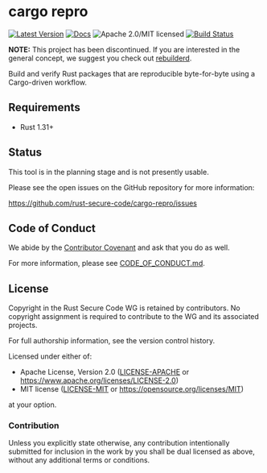 # cargo repro

[![Latest Version][crate-image]][crate-link]
[![Docs][docs-image]][docs-link]
![Apache 2.0/MIT licensed][license-image]
[![Build Status][build-image]][build-link]

**NOTE:** This project has been discontinued. If you are interested in the general concept, we suggest you check out [rebuilderd](https://github.com/kpcyrd/rebuilderd/issues/17).

Build and verify Rust packages that are reproducible byte-for-byte using
a Cargo-driven workflow.

## Requirements

- Rust 1.31+

## Status

This tool is in the planning stage and is not presently usable.

Please see the open issues on the GitHub repository for more information:

https://github.com/rust-secure-code/cargo-repro/issues

## Code of Conduct

We abide by the [Contributor Covenant][cc] and ask that you do as well.

For more information, please see [CODE_OF_CONDUCT.md].

## License

Copyright in the Rust Secure Code WG is retained by contributors.
No copyright assignment is required to contribute to the WG and its
associated projects.

For full authorship information, see the version control history.

Licensed under either of:

 * Apache License, Version 2.0 ([LICENSE-APACHE] or https://www.apache.org/licenses/LICENSE-2.0)
 * MIT license ([LICENSE-MIT] or https://opensource.org/licenses/MIT)

at your option.

### Contribution

Unless you explicitly state otherwise, any contribution intentionally submitted
for inclusion in the work by you shall be dual licensed as above, without any
additional terms or conditions.

[crate-image]: https://img.shields.io/crates/v/cargo-repro.svg
[crate-link]: https://crates.io/crates/cargo-repro
[docs-image]: https://docs.rs/cargo-repro/badge.svg
[docs-link]: https://docs.rs/cargo-repro/
[license-image]: https://img.shields.io/badge/license-Apache2.0%2FMIT-blue.svg
[build-image]: https://travis-ci.com/rust-secure-code/cargo-repro.svg?branch=develop
[build-link]: https://travis-ci.com/rust-secure-code/cargo-repro
[cc]: https://contributor-covenant.org
[CODE_OF_CONDUCT.md]: https://github.com/rust-secure-code/cargo-repro//blob/develop/CODE_OF_CONDUCT.md
[LICENSE-APACHE]: https://github.com/rust-secure-code/cargo-repro/blob/develop/LICENSE-APACHE
[LICENSE-MIT]: https://github.com/rust-secure-code/cargo-repro/blob/develop/LICENSE-MIT
